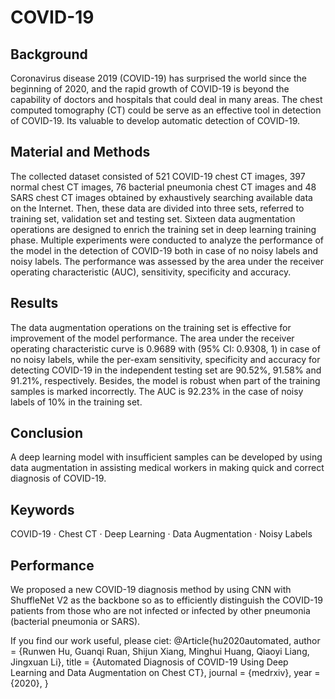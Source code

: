 # COVID-19

## Background
Coronavirus disease 2019 (COVID-19) has surprised the world since the beginning of 2020, and the rapid growth of COVID-19 is beyond the capability of doctors and hospitals that could deal in many areas. The chest computed tomography (CT) could be serve as an effective tool in detection of COVID-19. Its valuable to develop automatic detection of COVID-19.
## Material and Methods
The collected dataset consisted of 521 COVID-19 chest CT images, 397 normal chest CT images, 76 bacterial pneumonia chest CT images and 48 SARS chest CT images obtained by exhaustively searching available data on the Internet. Then, these data are divided into three sets, referred to training set, validation set and testing set. Sixteen data augmentation operations are designed to enrich the training set in deep learning training phase. Multiple experiments were conducted to analyze the performance of the model in the detection of COVID-19 both in case of no noisy labels and noisy labels. The performance was assessed by the area under the receiver operating characteristic (AUC), sensitivity, specificity and accuracy.
## Results
The data augmentation operations on the training set is effective for improvement of the model performance. The area under the receiver operating characteristic curve is 0.9689 with (95% CI: 0.9308, 1) in case of no noisy labels, while the per-exam sensitivity, specificity and accuracy for detecting COVID-19 in the independent testing set are 90.52%, 91.58% and 91.21%, respectively. Besides, the model is robust when part of the training samples is marked incorrectly. The AUC is 92.23% in the case of noisy labels of 10% in the training set.
## Conclusion
A deep learning model with insufficient samples can be developed by using data augmentation in assisting medical workers in making quick and correct diagnosis of COVID-19.
## Keywords
COVID-19 · Chest CT · Deep Learning · Data Augmentation · Noisy Labels
## Performance
We proposed a new COVID-19 diagnosis method by using CNN with ShuffleNet V2 as the backbone so as to efficiently distinguish the COVID-19 patients from those who are not infected or infected by other pneumonia (bacterial pneumonia or SARS). 

If you find our work useful, please ciet:
@Article{hu2020automated,
  author  = {Runwen Hu, Guanqi Ruan, Shijun Xiang, Minghui Huang, Qiaoyi Liang, Jingxuan Li},
  title   = {Automated Diagnosis of COVID-19 Using Deep Learning and Data Augmentation on Chest CT},
  journal = {medrxiv},
  year    = {2020},
}
